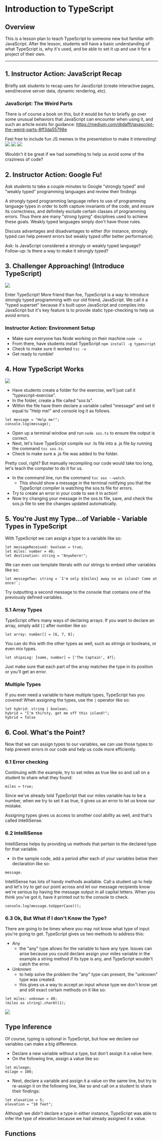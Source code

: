# Introduction to TypeScript

## Overview
This is a lesson plan to teach TypeScript to someone new but familiar with JavaScript.  After the lesson, students will have a basic understanding of what TypeScript is, why it's used, and be able to set it up and use it for a project of their own.

<hr />


## 1. Instructor Action: JavaScript Recap
Briefly ask students to recap uses for JavaScript (create interactive pages, send/receive server data, dynamic rendering, etc).

### JavaScript: The Weird Parts
There is of course a book on this, but it would be fun to briefly go over some unusual behaviors that JavaScript can encounter when using it, and such an article exists for guidance: https://medium.com/@daffl/javascript-the-weird-parts-8ff3da55798e

Feel free to include fun JS memes in the presentation to make it interesting!
![](images/patrick-js.png)
![](images/true-true.jpg)
![](images/favorite.jpg)

Wouldn't it be great if we had something to help us avoid some of the craziness of code?

## 2. Instructor Action: Google Fu!
Ask students to take a couple minutes to Google "strongly typed" and "weakly typed" programming languages and review their findings

A strongly typed programming language refers to use of programming language types in order to both capture invariants of the code, and ensure its correctness, and definitely exclude certain classes of programming errors. Thus there are many "strong typing" disciplines used to achieve these goals.  Weakly typed languages simply don't have those rules.

Discuss advantages and disadvantages to either (for instance, strongly typed can help prevent errors but weakly typed offer better performance).

Ask: Is JavaScript considered a strongly or weakly typed language?  
Follow-up: Is there a way to make it strongly typed?

## 3. Challenger Approaching! (Introduce TypeScript)  
![](images/challenger-approaching.jpg)

Enter TypeScript!  More friend than foe, TypeScript is a way to introduce strongly typed programming with our old friend, JavaScript. We call it a "typed superset" because it's built upon JavaScript and compiles into JavaScript but it's key feature is to provide static type-checking to help us avoid errors.

### Instructor Action: Environment Setup
- Make sure everyone has Node working on their machine `node -v`
- From there, have students install TypeScript `npm install -g typescript`
- Check to make sure it worked `tsc -v`
- Get ready to rumble!

## 4. How TypeScript Works
![](images/drake-typescript.png)

- Have students create a folder for the exercise, we'll just call it "typescript-exercise".
- In the folder, create a file called "sos.ts".
- Within the file have them declare a variable called "message" and set it equal to "Help me!" and console log it as follows.

```
let message = "Help me!";
console.log(message);
```

- Open up a terminal window and run `node sos.ts` to ensure the output is correct.
- Next, let's have TypeScript compile our .ts file into a .js file by running the command `tsc sos.ts`.
- Check to make sure a .js file was added to the folder.

Pretty cool, right? But manually recompiling our code would take too long, let's teach the computer to do it for us.

- In the command line, run the command `tsc sos --watch`.
  - This should show a message in the terminal notifying you that the TypeScript compiler is watching the sos.ts file for errors.
- Try to create an error in your code to see it in action!
- Now try changing your message in the sos.ts file, save, and check the sos.js file to see the changes updated automatically.

## 5. You're Just my Type...of Variable - Variable Types in TypeScript

With TypeScript we can assign a type to a variable like so:

```
let messageReceived: boolean = true;
let miles: number = 40;
let destination: string = "Anywhere!";
```
We can even use template literals with our strings to embed other variables like so:

```
let messageTwo: string = `I'm only ${miles} away on an island! Come at once!`;
```

Try outputting a second message to the console that contains one of the previously defined variables.

### 5.1 Array Types
TypeScript offers many ways of declaring arrays. If you want to declare an array, simply add `[]` after number like so:
```
let array: number[] = [6, 7, 8];
```
You can do this with the other types as well, such as strings or booleans, or even mix types.

```
let shipsLog: [name, number] = ['The Captain', 47];
```
Just make sure that each part of the array matches the type in its position or you'll get an error.

### Multiple Types
If you ever need a variable to have multiple types, TypeScript has you covered! When assigning the types, use the `|` operator like so:

```
let hybrid: string | boolean;
hybrid = "I'm thirsty, get me off this island!";
hybrid = false
```

## 6. Cool. What's the Point?

Now that we can assign types to our variables, we can use those types to help prevent errors in our code and help us code more efficiently.

### 6.1 Error checking
Continuing with the example, try to set miles as true like so and call on a student to share what they found:

```
miles = true;
```

Since we've already told TypeScript that our miles variable has to be a number, when we try to set it as true, it gives us an error to let us know our mistake.

Assigning types gives us access to another cool ability as well, and that's called IntelliSense.

### 6.2 IntelliSense

IntelliSense helps by providing us methods that pertain to the declared type for that variable.  
- In the sample code, add a period after each of your variables below their declaration like so:

```
message.
```

IntelliSense has lots of handy methods available.  Call a student up to help and let's try to get our point across and let our message recipients know we're serious by having the message output in all capital letters.  When you think you've got it, have it printed out to the console to check.

```
console.log(message.toUpperCase());
```

### 6.3 Ok, But What if I don't Know the Type?
There are going to be times where you may not know what type of input you're going to get.  TypeScript gives us two methods to address this:

- Any
  - the "any" type allows for the variable to have any type.  Issues can arise because you could declare assign your miles variable in the example a string method if its type is any, and TypeScript wouldn't catch the error.
- Unknown
  - to help solve the problem the "any" type can present, the "unknown" type was created.
  - this gives us a way to accept an input whose type we don't know yet and still exact certain methods on it like so:

```
let miles: unknown = 40;
(miles as string).charAt(1);
```

![](images/thor.png)

## Type Inference
Of course, typing is optional in TypeScript, but how we declare our variables can make a big difference.

- Declare a new variable without a type, but don't assign it a value here.
- On the following line, assign a value like so:

```
let mileage;
milage = 100;
```

- Next, declare a variable and assign it a value on the same line, but try to re-assign it on the following line, like so and call on a student to share their findings:

```
let elevation = 5;
elevation = "10 feet";
```

Although we didn't declare a type in either instance, TypeScript was able to infer the type of elevation because we had already assigned it a value.

## Functions
